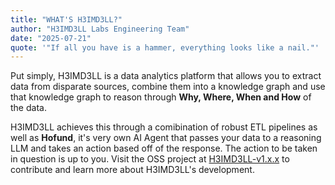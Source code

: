 ```yaml
---
title: "WHAT'S H3IMD3LL?"
author: "H3IMD3LL Labs Engineering Team"
date: "2025-07-21"
quote: '"If all you have is a hammer, everything looks like a nail."'
---
```


Put simply, H3IMD3LL is a data analytics platform that allows you to extract data from disparate sources, combine them into a knowledge graph and use that knowledge graph to reason through **Why, Where, When and How** of the data.

H3IMD3LL achieves this through a comibination of robust ETL pipelines as well as **Hofund**, it's very own AI Agent that passes your data to a reasoning LLM and takes an action based off of the response. The action to be taken in question is up to you. Visit the OSS project at [H3IMD3LL-v1.x.x](https://github.com/H3IMD3LL-Labs-Inc/H3IMD3LL-v1.x.x) to contribute and learn more about H3IMD3LL's development.
